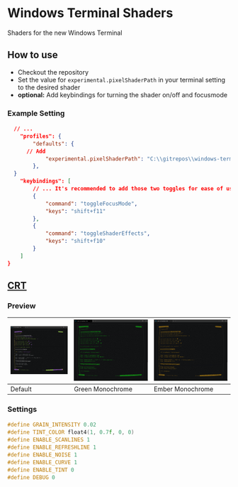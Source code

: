 # Windows Terminal Shaders

Shaders for the new Windows Terminal

## How to use

- Checkout the repository
- Set the value for `experimental.pixelShaderPath` in your terminal setting to the desired shader
- **optional:** Add keybindings for turning the shader on/off and focusmode

### Example Setting

```json
  // ...
	"profiles": {
		"defaults": {
      // Add
			"experimental.pixelShaderPath": "C:\\gitrepos\\windows-terminal-shaders\\crt.hlsl"
		},
  }
  	"keybindings": [
		// ... It's recommended to add those two toggles for ease of use
		{
			"command": "toggleFocusMode",
			"keys": "shift+f11"
		},
		{
			"command": "toggleShaderEffects",
			"keys": "shift+f10"
		}
	]
}
```

## [CRT](./crt.hlsl)

### Preview
|![crt1](.github/crt-1.png)|![crt1](.github/crt-2.png)|![crt1](.github/crt-3.png)|
|---|---|---|
|Default|Green Monochrome|Ember Monochrome|

### Settings
```c++
#define GRAIN_INTENSITY 0.02
#define TINT_COLOR float4(1, 0.7f, 0, 0)
#define ENABLE_SCANLINES 1
#define ENABLE_REFRESHLINE 1
#define ENABLE_NOISE 1
#define ENABLE_CURVE 1
#define ENABLE_TINT 0
#define DEBUG 0
```